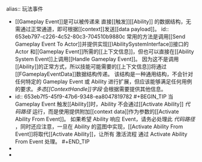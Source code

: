 alias:: 玩法事件

- [[Gameplay Event]]是可以被传递来 直接[[触发]][[Ability]] 的数据结构，无需通过正常通道，即可根据[[context]]发送[[data payload]]。
  id:: 653eb797-c226-4c52-80c3-704510b9880c
  常用的方法是调用[[Send Gameplay Event To Actor]]并提供实现[[IAbilitySystemInterface]]接口的 Actor 和[[Gameplay Event]]所需的[[上下文信息]]，但也可以直接在[[Ability System Event]]上调用[[Handle Gameplay Event]]。
  因为这不是调用[[Ability]]的正常方式，所以技能可能需要的[[上下文信息]]将通过[[FGameplayEventData]]数据结构传递。
  该结构是一种通用结构，不会针对任何特定的 Gameplay Event 或 Ability 进行扩展，但应该能够满足任何用例的要求。*多态[[ContextHandle]]字段* 会根据需要提供其他信息。
- id:: 653eb7f5-45f9-47b6-9348-ea8047819782
  #+BEGIN_TIP
  当 Gameplay Event 触发[[Ability]]时，Ability 不会通过[[Activate Ability]] *代码路径* 运行，而是使用提供附加[[context data]]作为参数的[[Activate Ability From Event]]。
  如果希望 Ability 响应 Event，请务必处理此 *代码路径* ，同时还应注意，一旦在 Ability 的蓝图中实现，[[Activate Ability From Event]]将取代[[Activate Ability]]，让所有 激活流程 通过 Activate Ability From Event 处理。
  #+END_TIP
-
-